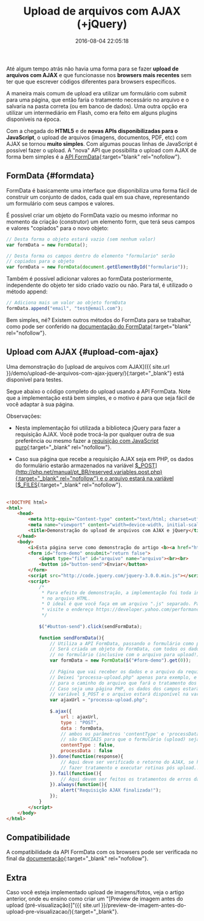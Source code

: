 ﻿---
layout: post
title: "Upload de arquivos com AJAX (+jQuery)"
date: 2016-08-04 22:05:18
---

Até algum tempo atrás não havia uma forma para se fazer **upload de arquivos com AJAX** e que funcionasse nos **browsers mais recentes** sem ter que que escrever códigos diferentes para browsers específicos.

A maneira mais comum de upload era utilizar um formulário com submit para uma página, que então faria o tratamento necessário no arquivo e o salvaria na pasta correta (ou em banco de dados). Uma outra opção era utilizar um intermediário em Flash, como era feito em alguns plugins disponíveis na época.

Com a chegada do **HTML5** e de **novas APIs disponibilizadas para o JavaScript**, o upload de arquivos (imagens, documentos, PDF, etc) com AJAX se tornou **muito simples**. Com algumas poucas linhas de JavaScript é possível fazer o upload. A "nova" API que possibilita o upload com AJAX de forma bem simples é a [API FormData](https://developer.mozilla.org/pt-BR/docs/Web/API/FormData){:target="blank" rel="nofollow"}.

## FormData {#formdata}

FormData é basicamente uma interface que disponibiliza uma forma fácil de construir um conjunto de dados, cada qual em sua chave, representando um formulário com seus campos e valores.

É possível criar um objeto do FormData vazio ou mesmo informar no momento da criação (construtor) um elemento form, que terá seus campos e valores "copiados" para o novo objeto:

```javascript
// Desta forma o objeto estará vazio (sem nenhum valor)
var formData = new FormData();

// Desta forma os campos dentro do elemento "formulario" serão
// copiados para o objeto
var formData = new FormData(document.getElementById("formulario"));
```

Também é possível adicionar valores ao formData posteriormente, independente do objeto ter sido criado vazio ou não. Para tal, é utilizado o método append:

```javascript
// Adiciona mais um valor ao objeto formData
formData.append("email", "test@email.com");
```

Bem simples, né? Existem outros métodos do FormData para se trabalhar, como pode ser conferido na [documentação do FormData](https://developer.mozilla.org/pt-BR/docs/Web/API/FormData){:target="blank" rel="nofollow"}.

## Upload com AJAX {#upload-com-ajax}

Uma demonstração do [upload de arquivos com AJAX]({{ site.url }}/demo/upload-de-arquivos-com-ajax-jquery/){:target="_blank"} está disponível para testes.

Segue abaixo o código completo do upload usando a API FormData. Note que a implementação está bem simples, e o motivo é para que seja fácil de você adaptar à sua página.

Observações:

* Nesta implementação foi utilizada a biblioteca jQuery para fazer a requisição AJAX. Você pode trocá-la por qualquer outra de sua preferência ou mesmo fazer a [requisição com JavaScript puro](http://www.quirksmode.org/js/xmlhttp.html){:target="_blank" rel="nofollow"}.

* Caso sua página que recebe a requisição AJAX seja em PHP, os dados do formulário estarão armazenados na variável [$_POST](http://php.net/manual/pt_BR/reserved.variables.post.php){:target="_blank" rel="nofollow"} e o arquivo estará na variável [$_FILES](http://php.net/manual/pt_BR/reserved.variables.files.php){:target="_blank" rel="nofollow"}.
<br><br>

```html
<!DOCTYPE html>
<html>
	<head>
		<meta http-equiv="Content-type" content="text/html; charset=utf-8">
		<meta name="viewport" content="width=device-width, initial-scale=1">
		<title>Demonstração do upload de arquivos com AJAX e jQuery</title>
	</head>
	<body>
		<i>Esta página serve como demonstração do artigo <b><a href="http://blog.andersonmamede.com.br/upload-de-arquivos-com-ajax-e-jquery/">Upload de arquivos com AJAX e jQuery</a></b>.</i><br><br>
		<form id="form-demo" onsubmit="return false">
			<input type="file" id="arquivo" name="arquivo"><br><br>
			<button id="button-send">Enviar</button>
		</form>
		<script src="http://code.jquery.com/jquery-3.0.0.min.js"></script>
		<script>
			/*
			 * Para efeito de demonstração, a implementação foi toda incorporada
			 * no arquivo HTML.
			 * O ideal é que você faça em um arquivo ".js" separado. Para mais informações
			 * visite o endereço https://developer.yahoo.com/performance/rules.html#external
			 */
			
			$("#button-send").click(sendFormData);
			
			function sendFormData(){
				// Utiliza a API FormData, passando o formulário como parâmetro.
				// Será criada um objeto do FormData, com todos os dados existentes
				// no formulário (inclusive com o arquivo para upload!)
				var formData = new FormData($("#form-demo").get(0));
				
				// Página que vai receber os dados e o arquivo da requisição.
				// Deixei "processa-upload.php" apenas para exemplo, e deve ser alterado
				// para o caminho do arquivo que fará o tratamento dos dados e do upload;
				// Caso seja uma página PHP, os dados dos campos estarão disponíveis na
				// variável $_POST e o arquivo estará disponível na variável $_FILES
				var ajaxUrl = "processa-upload.php";
				
				$.ajax({
					url : ajaxUrl,
					type : "POST",
					data : formData,
					// ambos os parâmetros 'contentType' e 'processData' são
					// são CRUCIAIS para que o formulário (upload) seja enviado corretamente
					contentType : false,
					processData : false
				}).done(function(response){
					// Aqui deve ser verificado o retorno do AJAX, se houve algum erro para
					// fazer tratamento e executar rotinas pós upload...
				}).fail(function(){
					// Aqui devem ser feitos os tratamentos de erros da requisição
				}).always(function(){
					alert("Requisição AJAX finalizada!");
				});
			}
		</script>
	</body>
</html>
```

## Compatibilidade

A compatibilidade da API FormData com os browsers pode ser verificada no final da [documentação](https://developer.mozilla.org/pt-BR/docs/Web/API/FormData){:target="_blank" rel="nofollow"}.

## Extra

Caso você esteja implementado upload de imagens/fotos, veja o artigo anterior, onde eu ensino como criar um "[Preview de imagem antes do upload (pré-visualização)]"({{ site.url }}/preview-de-imagem-antes-do-upload-pre-visualizacao/){:target="_blank"}.
